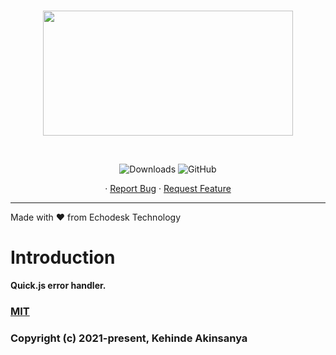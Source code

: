 <br />
<p align="center">
  <a href="https://echodesktechnology.com">
    <img src="https://res.cloudinary.com/serveryguken/image/upload/v1615188992/QuickJS/logo/quickjs-logo_wjx3dw.svg" width="400" height="200"> 
  </a>
</p>

<br />

<p align="center">
<img alt="Downloads" src="https://img.shields.io/npm/dw/quick-error">
<img alt="GitHub" src="https://img.shields.io/github/license/serverguyken/logsnap">
</p>



<p align="center">
    <!-- <a href="https://logsnap.site">View Demo</a> -->
    ·
    <a href="https://github.com/Echodesk-Technology/quick-error/issues">Report Bug</a>
    ·
    <a href="https://github.com/Echodesk-Technology/quick-error/issues">Request Feature</a>
  </p>
</p>



------

Made with <g-emoji class="g-emoji" alias="heart" fallback-src="https://github.githubassets.com/images/icons/emoji/unicode/2764.png">❤️</g-emoji> from Echodesk Technology


# Introduction

**Quick.js error handler.**




<a href="https://github.com/Echodesk-Technology/EchodeskTechnology/blob/main/README.md"><h3>MIT</h3></a>

<h3>Copyright (c) 2021-present, Kehinde Akinsanya</h3>
